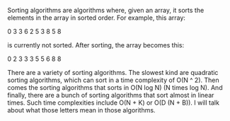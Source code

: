 Sorting algorithms are algorithms where, given an array, it sorts the elements in the array in sorted order. For example, this array:

0 3 3 6 2 5 3 8 5 8

is currently not sorted. After sorting, the array becomes this:

0 2 3 3 3 5 5 6 8 8

There are a variety of sorting algorithms. The slowest kind are quadratic sorting algorithms, which can sort in a time complexity of O(N ^ 2). Then comes
the sorting algorithms that sorts in O(N log N) (N times log N). And finally, there are a bunch of sorting algorithms that sort almost in linear times.
Such time complexities include O(N + K) or O(D (N + B)). I will talk about what those letters mean in those algorithms.
